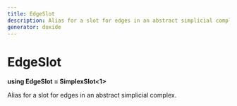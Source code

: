 ```yaml
---
title: EdgeSlot
description: Alias for a slot for edges in an abstract simplicial complex. 
generator: doxide
---
```



# EdgeSlot

**using EdgeSlot = SimplexSlot&lt;1&gt;**



Alias for a slot for edges in an abstract simplicial complex.
 




